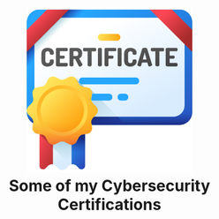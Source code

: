 <h1 align="center">
  <br>
  <a href="https://github.com/mkdirlove/MyCybersecurityCertificates"><img src="https://github.com/mkdirlove/MyCybersecurityCertificates/blob/main/certificate.png" alt="dirbust" height="300px" width="300"></a>
  <br>
  Some of my Cybersecurity Certifications
  <br>
</h1>
